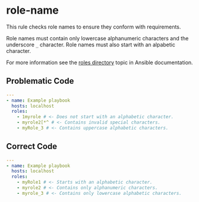 # role-name

This rule checks role names to ensure they conform with requirements.

Role names must contain only lowercase alphanumeric characters and the underscore ``_`` character.
Role names must also start with an alpabetic character.

For more information see the [roles directory](https://docs.ansible.com/ansible/devel/dev_guide/developing_collections_structure.html#roles-directory) topic in Ansible documentation.

## Problematic Code

```yaml
---
- name: Example playbook
  hosts: localhost
  roles:
    - 1myrole # <- Does not start with an alphabetic character.
    - myrole2[*^ # <- Contains invalid special characters.
    - myRole_3 # <- Contains uppercase alphabetic characters.
```

## Correct Code

```yaml
---
- name: Example playbook
  hosts: localhost
  roles:
    - myRole1 # <- Starts with an alphabetic character.
    - myrole2 # <- Contains only alphanumeric characters.
    - myrole_3 # <- Contains only lowercase alphabetic characters.
```
